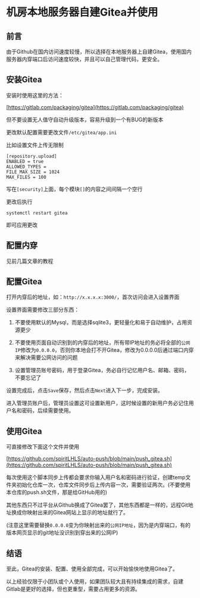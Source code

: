 # 机房本地服务器自建Gitea并使用


## 前言

由于Github在国内访问速度较慢，所以选择在本地服务器上自建Gitea，使用国内服务器内穿端口后访问速度较快，并且可以自己管理代码，更安全。

## 安装Gitea

安装时使用这里的方法：

[https://gitlab.com/packaging/gitea](https://gitlab.com/packaging/gitea)

但不要设置无人值守自动升级版本，容易升级到一个有BUG的新版本

更改默认配置需要更改文件```/etc/gitea/app.ini```

比如设置文件上传无限制

```
[repository.upload]
ENABLED = true
ALLOWED_TYPES =
FILE_MAX_SIZE = 1024
MAX_FILES = 100
```

写在```[security]```上面，每个模块```[]```的内容之间间隔一个空行

更改后执行

```
systemctl restart gitea
```

即可应用更改

## 配置内穿

见前几篇文章的教程

## 配置Gitea

打开内穿后的地址，如：```http://x.x.x.x:3000/```，首次访问会进入设置界面

设置界面需要修改三部分东西：

1. 不要使用默认的Mysql，而是选择sqlite3，更轻量化和易于自动维护，占用资源更少

2. 不要使用页面自动识别到的内穿后的地址，所有带IP地址的务必将全部的```公网IP```修改为```0.0.0.0```，否则你本地会打不开Gitea，修改为0.0.0.0后通过端口内穿来解决需要公网访问的问题

3. 设置管理员账号密码，用于登录Gitea，务必自行记忆用户名、邮箱、密码，不要忘记了

设置完成后，点击```Save```保存，然后点击```Next```进入下一步，完成安装。

进入管理员账户后，管理员设置这可设置新用户，这时候设置的新用户务必记住用户名和密码，后续需要使用。

## 使用Gitea

可直接修改下面这个文件并使用

[https://github.com/spiritLHLS/auto-push/blob/main/push_gitea.sh](https://github.com/spiritLHLS/auto-push/blob/main/push_gitea.sh)

每次使用这个脚本同步上传都会要求你输入用户名和密码进行验证，创建temp文件夹初始化仓库一次，仓库文件同步后上传内容一次，需要验证两次。(不要使用本仓库的push.sh文件，那是给GitHub用的)

其他东西只不过平台从Github换成了Gitea罢了，其他东西都是一样的，远程Git地址换成你映射出来的Gitea网站上显示的地址就行了。

(注意这里需要替换```0.0.0.0```变为你映射出来的```公网IP地址```，因为是内穿端口，有的版本网页显示的git地址没识别到穿出来的公网IP)

## 结语

至此，Gitea的安装、配置、使用全部完成，可以开始愉快地使用Gitea了。

以上经验仅限于小团队或个人使用，如果团队较大且有持续集成的需求，自建Gitlab是更好的选择，但也更重型，需要占用更多的资源。
